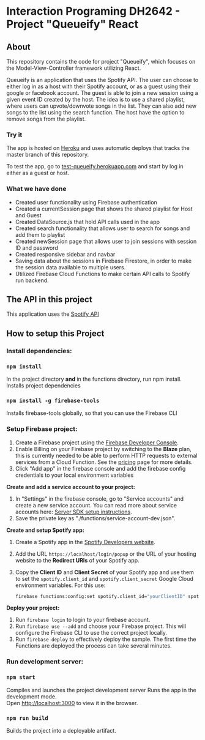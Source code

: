 # Interaction Programing DH2642 - Project "Queueify" React

## About 
This repository contains the code for project "Queueify", which focuses on the Model-View-Controller framework utilizing React. 

Queueify is an application that uses the Spotify API. The user can choose to either log in as a host with their Spotify account, or as a guest using their google or facebook account. The guest is able to join a new session using a given event ID created by the host. The idea is to use a shared playlist, where users can upvote/downvote songs in the list. They can also add new songs to the list using the search function. The host have the option to remove songs from the playlist. 

### Try it 
The app is hosted on [Heroku](https://signup.heroku.com/?c=70130000000NeLCAA0&gclid=CjwKCAiAiML-BRAAEiwAuWVggkEMhnf3uC02TCfvWUz22oo2ugNs5-ssMwtxYIWx7a5XshM98AiuNBoCxvoQAvD_BwE) and uses automatic deploys that tracks the master branch of this repository.

To test the app, go to [test-queueify.herokuapp.com](https://test-queueify.herokuapp.com/) and start by log in either as a guest or host.

### What we have done 
- Created user functionality using Firebase authentication
- Created a currentSession page that shows the shared playlist for Host and Guest
- Created DataSource.js that hold API calls used in the app 
- Created search functionality that allows user to search for songs and add them to playlist 
- Created newSession page that allows user to join sessions with session ID and password 
- Created responsive sidebar and navbar
- Saving data about the sessions in Firebase Firestore, in order to make the session data available to multiple users.
- Utilized Firebase Cloud Functions to make certain API calls to Spotify run backend.  

## The API in this project
This application uses the [Spotify API](https://developer.spotify.com/documentation/web-api/) 

## How to setup this Project 

### Install dependencies:

### `npm install` 
In the project directory **and** in the functions directory, run npm install. 
Installs project dependencies

### `npm install -g firebase-tools` 
Installs firebase-tools globally, so that you can use the Firebase CLI

### **Setup Firebase project:**
1. Create a Firebase project using the [Firebase Developer Console](https://console.firebase.google.com).
2. Enable Billing on your Firebase project by switching to the **Blaze** plan, this is currently needed to be able to perform HTTP requests to external services from a Cloud Function. See the [pricing](https://firebase.google.com/pricing/) page for more details.
3. Click "Add app" in the firebase console and add the firebase config credentials to your local environment variables

**Create and add a service account to your project:**
1. In "Settings" in the firebase console, go to "Service accounts" and create a new service account. You can read more about service accounts here: [Server SDK setup instructions](https://firebase.google.com/docs/server/setup#add_firebase_to_your_app).
2. Save the private key as "./functions/service-account-dev.json".

**Create and setup Spotify app:**
1. Create a Spotify app in the [Spotify Developers website](https://developer.spotify.com/my-applications/).
2. Add the URL `https://localhost/login/popup` or the URL of your hosting website to the **Redirect URIs** of your Spotify app.
3. Copy the **Client ID** and **Client Secret** of your Spotify app and use them to set the `spotify.client_id` and `spotify.client_secret` Google Cloud environment variables. For this use:

    ```bash
    firebase functions:config:set spotify.client_id="yourClientID" spotify.client_secret="yourClientSecret"
    ```
**Deploy your project:**
1. Run `firebase login` to login to your firebase account. 
2. Run `firebase use --add` and choose your Firebase project. This will configure the Firebase CLI to use the correct project locally.
3. Run `firebase deploy` to effectively deploy the sample. The first time the Functions are deployed the process can take several minutes.

### **Run development server:**

### `npm start`
Compiles and launches the project development server
Runs the app in the development mode.\
Open [http://localhost:3000](http://localhost:3000) to view it in the browser.

### `npm run build` 
Builds the project into a deployable artifact.


